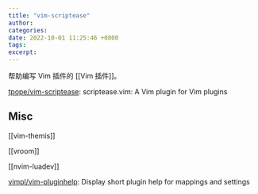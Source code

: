```yaml
---
title: "vim-scriptease"
author: 
categories: 
date: 2022-10-01 11:25:46 +0800
tags: 
excerpt: 
---
```



帮助编写 Vim 插件的 [[Vim 插件]]。


[tpope/vim-scriptease](https://github.com/tpope/vim-scriptease): scriptease.vim: A Vim plugin for Vim plugins





## Misc

[[vim-themis]]

[[vroom]]

[[nvim-luadev]]

[vimpl/vim-pluginhelp](https://github.com/vimpl/vim-pluginhelp): Display short plugin help for mappings and settings

